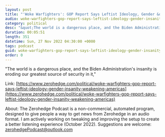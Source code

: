 ```yaml
---
layout: post
title: "'Woke Warfighters': GOP Report Says Leftist Ideology, Gender &quot;Insanity&quot; Weakening America's Military"
audio: woke-warfighters-gop-report-says-leftist-ideology-gender-insanity-weakening-americas-0
category: political
desc: "&quot;The world is a dangerous place, and the Biden Administration's insanity is eroding our greatest source of security in it,&quot;"
duration: 00:05:51
length: 351
datetime: Sun, 27 Nov 2022 04:30:00 +0000
tags: podcast
guid: woke-warfighters-gop-report-says-leftist-ideology-gender-insanity-weakening-americas-0
order: 0
---
```

&quot;The world is a dangerous place, and the Biden Administration's insanity is eroding our greatest source of security in it,&quot;

Link: [https://www.zerohedge.com/political/woke-warfighters-gop-report-says-leftist-ideology-gender-insanity-weakening-americas](https://www.zerohedge.com/political/woke-warfighters-gop-report-says-leftist-ideology-gender-insanity-weakening-americas)

About: The Zerohedge Podcast is a non-commercial, automated program, designed to give people a way to get news from Zerohedge in an audio format.  I am actively working on tweaking and improving the setup to create a better listening experience (October 2022).  Suggestions are welcome: [zerohedgePodcast@outlook.com](mailto:zerohedgePodcast@outlook.com)